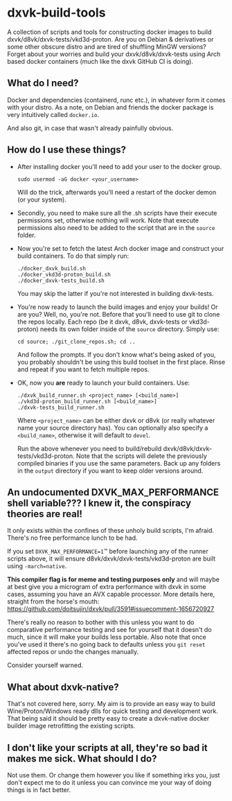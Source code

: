 ﻿# dxvk-build-tools

A collection of scripts and tools for constructing docker images to build dxvk/d8vk/dxvk-tests/vkd3d-proton. Are you on Debian & derivatives or some other obscure distro and are tired of shuffling MinGW versions? Forget about your worries and build your dxvk/d8vk/dxvk-tests using Arch based docker containers (much like the dxvk GitHub CI is doing).

## What do I need?

Docker and dependencies (containerd, runc etc.), in whatever form it comes with your distro. As a note, on Debian and friends the docker package is very intuitively called `docker.io`.

And also git, in case that wasn't already painfully obvious.

## How do I use these things?

* After installing docker you'll need to add your user to the docker group.  
  
    `sudo usermod -aG docker <your_username>`  
  
    Will do the trick, afterwards you'll need a restart of the docker demon (or your system).  

* Secondly, you need to make sure all the .sh scripts have their execute permissions set, otherwise nothing will work. Note that execute permissions also need to be added to the script that are in the `source` folder.  

* Now you're set to fetch the latest Arch docker image and construct your build containers. To do that simply run:  
  
    `./docker_dxvk_build.sh`  
    `./docker_vkd3d-proton_build.sh`  
    `./docker_dxvk-tests_build.sh`  
  
    You may skip the latter if you're not interested in building dxvk-tests.  

* You're now ready to launch the build images and enjoy your builds! Or are you? Well, no, you're not. Before that you'll need to use git to clone the repos locally. Each repo (be it dxvk, d8vk, dxvk-tests or vkd3d-proton) needs its own folder inside of the `source` directory. Simply use:  
  
    `cd source; ./git_clone_repos.sh; cd ..`  
  
    And follow the prompts. If you don't know what's being asked of you, you probably shouldn't be using this build toolset in the first place. Rinse and repeat if you want to fetch multiple repos.  

* OK, now you **are** ready to launch your build containers. Use:  
  
    `./dxvk_build_runner.sh <project_name> [<build_name>]`  
    `./vkd3d-proton_build_runner.sh [<build_name>]`  
    `./dxvk-tests_build_runner.sh`  
  
    Where `<project_name>` can be either dxvk or d8vk (or really whatever name your source directory has). You can optionally also specify a `<build_name>`, otherwise it will default to `devel`.  
  
    Run the above whenever you need to build/rebuild dxvk/d8vk/dxvk-tests/vkd3d-proton. Note that the scripts will delete the previously compiled binaries if you use the same parameters. Back up any folders in the `output` directory if you want to keep older versions around.  

## An undocumented DXVK_MAX_PERFORMANCE shell variable??? I knew it, the conspiracy theories are real!

It only exists within the confines of these unholy build scripts, I'm afraid. There's no free performance lunch to be had.

If you set `DXVK_MAX_PERFORMANCE=1`™ before launching any of the runner scripts above, it will ensure d8vk/dxvk/dxvk-tests/vkd3d-proton are built using `-march=native`.

**This compiler flag is for meme and testing purposes only** and will maybe at best give you a microgram of extra performance with dxvk in some cases, assuming you have an AVX capable processor. More details here, straight from the horse's mouth: https://github.com/doitsujin/dxvk/pull/3591#issuecomment-1656720927

There's really no reason to bother with this unless you want to do comparative performance testing and see for yourself that it doesn't do much, since it will make your builds less portable. Also note that once you've used it there's no going back to defaults unless you `git reset` affected repos or undo the changes manually.

Consider yourself warned.

## What about dxvk-native?

That's not covered here, sorry. My aim is to provide an easy way to build Wine/Proton/Windows ready dlls for quick testing and development work. That being said it should be pretty easy to create a dxvk-native docker builder image retrofitting the existing scripts.

## I don't like your scripts at all, they're so bad it makes me sick. What should I do?

Not use them. Or change them however you like if something irks you, just don't expect me to do it unless you can convince me your way of doing things is in fact better.


